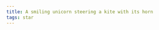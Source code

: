 ```yaml
---
title: A smiling unicorn steering a kite with its horn
tags: star
---
```

<figure>
<img src="/img/emil-drawing/IMG_1381.jpg" alt="">
</figure>
